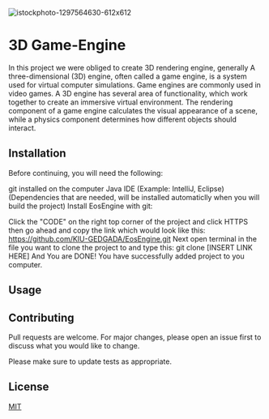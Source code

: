 ![istockphoto-1297564630-612x612](https://user-images.githubusercontent.com/73776293/174305847-bfb3745c-7e5f-4dc5-835c-d60f51d32ec0.jpg)

# 3D Game-Engine

In this project we were obliged to create 3D rendering engine, generally A three-dimensional (3D) engine, often called a game engine, is a system used for virtual computer simulations. Game engines are commonly used in video games. A 3D engine has several area of functionality, which work together to create an immersive virtual environment. The rendering component of a game engine calculates the visual appearance of a scene, while a physics component determines how different objects should interact.

## Installation
Before continuing, you will need the following:

git installed on the computer
Java IDE (Example: IntelliJ, Eclipse)
(Dependencies that are needed, will be installed automaticlly when you will build the project)
Install EosEngine with git:

Click the "CODE" on the right top corner of the project and click HTTPS then go ahead and copy the link which would look like this: https://github.com/KIU-GEDGADA/EosEngine.git
Next open terminal in the file you want to clone the project to and type this:
  git clone [INSERT LINK HERE]
And You are DONE! You have successfully added project to you computer.

## Usage


## Contributing
Pull requests are welcome. For major changes, please open an issue first to discuss what you would like to change.

Please make sure to update tests as appropriate.

## License
[MIT](https://choosealicense.com/licenses/mit/)
